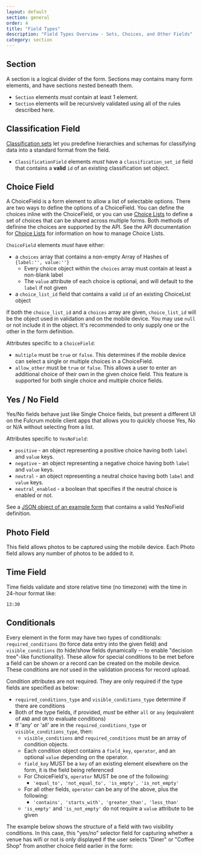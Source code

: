 ```yaml
---
layout: default
section: general
order: 4
title: "Field Types"
description: "Field Types Overview - Sets, Choices, and Other Fields"
category: section
---
```


## Section

A section is a logical divider of the form. Sections may contains many form elements, and have sections nested beneath them.

* `Section` elements *must* contain at least 1 element.
* `Section` elements will be recursively validated using all of the rules described here.

## Classification Field

[Classification sets](http://www.fulcrumapp.com/help/classification-sets/) let you predefine hierarchies and schemas for classifying data into a standard format from the field.

* `ClassificationField` elements *must* have a `classification_set_id` field that contains a **valid** `id` of an existing classification set object.

## Choice Field

A ChoiceField is a form element to allow a list of selectable options. There are two ways to define the options of a ChoiceField. You can define the choices inline with the ChoiceField, or you can use [Choice Lists](/api/choice-lists/) to define a set of choices that can be shared across multiple forms. Both methods of definine the choices are supported by the API. See the API documentation for [Choice Lists](/api/choice-lists/) for information on how to manage Choice Lists.

`ChoiceField` elements *must* have either:

- a `choices` array that contains a non-empty Array of Hashes of `{label:'', value:''}`
  - Every choice object within the `choices` array must contain at least a non-blank label
  - The `value` attribute of each choice is optional, and will default to the `label` if not given
- a `choice_list_id` field that contains a valid `id` of an existing ChoiceList object

If both the `choice_list_id` and a `choices` array are given, `choice_list_id` will be the object used in validation and on the mobile device. You may use `null` or not include it in the object. It's recommended to only supply one or the other in the form definition.

Attributes specific to a `ChoiceField`:
- `multiple` must be `true` or `false`. This determines if the mobile device can select a single or multiple choices in a ChoiceField.
- `allow_other` must be `true` or `false`. This allows a user to enter an additional choice of their own in the given choice field. This feature is supported for both single choice and multiple choice fields.

## Yes / No Field

Yes/No fields behave just like Single Choice fields, but present a different UI on the Fulcrum mobile client apps that allows you to quickly choose Yes, No or N/A without selecting from a list.

Attributes specific to `YesNoField`:

* `positive` - an object representing a positive choice having both `label` and `value` keys.
* `negative` - an object representing a negative choice having both `label` and `value` keys.
* `neutral` - an object representing a neutral choice having both `label` and `value` keys.
* `neutral_enabled` - a boolean that specifies if the neutral choice is enabled or not.

See a [JSON object of an example form](https://gist.github.com/JasonSanford/0c4c141282933a650b9c) that contains a valid YesNoField definition.

## Photo Field

This field allows photos to be captured using the mobile device. Each Photo field allows any number of photos to be added to it.

## Time Field

Time fields validate and store relative time (no timezone) with the time in 24-hour format like:

    13:30

## Conditionals

Every element in the form may have two types of conditionals: `required_conditions` (to force data entry into the given field) and `visible_conditions` (to hide/show fields dynamically -- to enable "decision tree"-like functionality). These allow for special conditions to be met before a field can be shown or a record can be created on the mobile device. These conditions are *not* used in the validation process for record upload.

Condition attributes are not required. They are only required if the type fields are specified as below:

* `required_conditions_type` and `visible_conditions_type` determine if there are conditions
* Both of the type fields, if provided, *must* be either `all` or `any` (equivalent of `AND` and `OR` to evaluate conditions)
* If 'any' or 'all' are in the `required_conditions_type` or `visible_conditions_type`, then:
  * `visible_conditions` and `required_conditions` must be an array of condition objects.
  * Each condition object contains a `field_key`, `operator`, and an optional `value` depending on the operator.
  * `field_key` MUST be a `key` of an existing element elsewhere on the form, it is the field being referenced
  * For ChoiceField's, `operator` MUST be one of the following:
    * `'equal_to', 'not_equal_to', 'is_empty', 'is_not_empty'`
  * For all other fields, `operator` can be any of the above, plus the following:
    * `'contains', 'starts_with', 'greater_than', 'less_than'`
  * `'is_empty'` and `'is_not_empty'` do not require a `value` attribute to be given

The example below shows the structure of a field with two visibility conditions. In this case, this "yes/no" selector field for capturing whether a venue has wifi or not is only displayed if the user selects "Diner" or "Coffee Shop" from another choice field earlier in the form:

<script src="https://gist.github.com/2995795.js"> </script>
